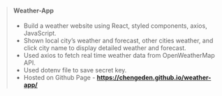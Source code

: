 > #### Weather-App
>
> - Build a weather website using React, styled components, axios, JavaScript.
> - Shown local city’s weather and forecast, other cities weather, and click city name to display detailed weather and forecast.
> - Used axios to fetch real time weather data from OpenWeatherMap API.
> - Used dotenv file to save secret key.
> - Hosted on Github Page - **https://chengeden.github.io/weather-app/**
